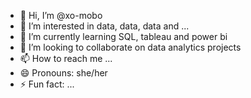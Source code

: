 - 👋 Hi, I’m @xo-mobo
- 👀 I’m interested in data, data, data and ...
- 🌱 I’m currently learning SQL, tableau and power bi
- 💞️ I’m looking to collaborate on data analytics projects
- 📫 How to reach me ...
- 😄 Pronouns: she/her
- ⚡ Fun fact: ...

<!---
xo-mobo/xo-mobo is a ✨ special ✨ repository because its `README.md` (this file) appears on your GitHub profile.
You can click the Preview link to take a look at your changes.
--->
